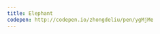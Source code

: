 ```yaml
---
title: Elephant                          
codepen: http://codepen.io/zhongdeliu/pen/ygMjMe 
---
```

